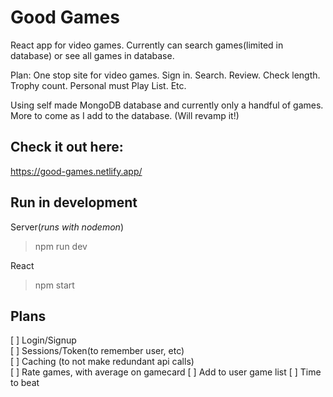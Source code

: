 # Good Games

React app for video games. Currently can search games(limited in database) or see all games in database.

Plan: One stop site for video games. Sign in. Search. Review. Check length. Trophy count. Personal must Play List. Etc.

Using self made MongoDB database and currently only a handful of games. More to come as I add to the database. (Will revamp it!)

## Check it out here:

https://good-games.netlify.app/

## Run in development

Server(_runs with nodemon_)

> npm run dev

React

> npm start

## Plans

[ ] Login/Signup  
[ ] Sessions/Token(to remember user, etc)  
[ ] Caching (to not make redundant api calls)  
[ ] Rate games, with average on gamecard 
[ ] Add to user game list 
[ ] Time to beat  